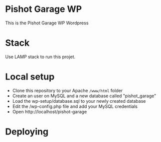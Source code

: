 # Pishot Garage WP

This is the Pishot Garage WP Wordpress

# Stack

Use LAMP stack to run this projet.

# Local setup

- Clone this repository to your Apache `/www/html` folder
- Create an user on MySQL and a new database called "pishot_garage"
- Load the wp-setup/database.sql to your newly created database
- Edit the /wp-config.php file and add your MySQL credentials
- Open http://localhost/pishot-garage

# Deploying